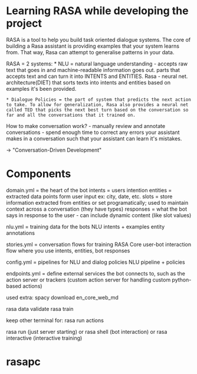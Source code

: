 # Learning RASA while developing the project
RASA is a tool to help you build task oriented dialogue systems. 
The core of building a Rasa assistant is providing examples that your system learns from. That way, Rasa can attempt to generalise patterns in your data.

RASA  = 2 systems:
    * NLU  = natural language understanding - accepts raw text that goes in and machine-readable information goes out. 
    parts that accepts text and can turn it into INTENTS and ENTITIES.
    Rasa - neural net. architecture(DIET) that sorts texts into intents and entities based on examples it's been provided.
    
    * Dialogue Policies = the part of system that predicts the next action to take. To allow for generalization, Rasa also provides a neural net called TED that picks the next best turn based on the conversation so far and all the conversations that it trained on.

How to make conversation work?
    - manually review and annotate conversations
    - spend enough time to correct any errors your assistant makes in a conversation such that your assistant can learn it's mistakes.
    
-> "Conversation-Driven Development"

# Components

domain.yml  = the heart of the bot
    intents = users intention
    entities = extracted data points form user input
        ex: city, date, etc.
    slots = store information extracted from entities or set programatically; used to maintain context across a conversation (they have types)
    responses = what the bot says in response to the user - can include dynamic content (like slot values)

nlu.yml = training data for the bots NLU
    intents + examples
    entity annotations

stories.yml = conversation flows for training RASA Core
    user-bot interaction flow where you use intents, entities, bot responses


config.yml = pipelines for NLU and dialog policies
    NLU pipeline + policies

endpoints.yml = define external services the bot connects to, such as the action server or trackers (custom action server for handling custom python-based actions)

used extra: spacy download en_core_web_md


rasa data validate 
rasa train

keep other terminal for: rasa run actions 



rasa run (just server starting) or rasa shell (bot interaction) or rasa interactive (interactive training)
# rasapc
